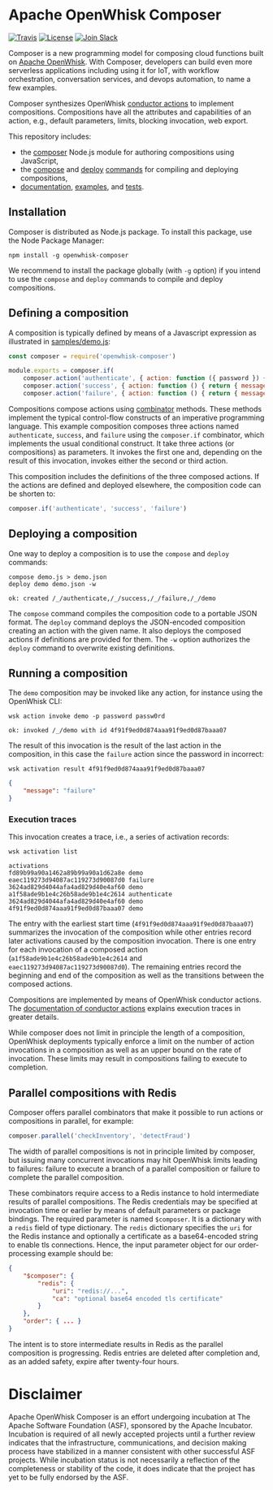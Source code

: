 <!--
#
# Licensed to the Apache Software Foundation (ASF) under one or more
# contributor license agreements.  See the NOTICE file distributed with
# this work for additional information regarding copyright ownership.
# The ASF licenses this file to You under the Apache License, Version 2.0
# (the "License"); you may not use this file except in compliance with
# the License.  You may obtain a copy of the License at
#
#     http://www.apache.org/licenses/LICENSE-2.0
#
# Unless required by applicable law or agreed to in writing, software
# distributed under the License is distributed on an "AS IS" BASIS,
# WITHOUT WARRANTIES OR CONDITIONS OF ANY KIND, either express or implied.
# See the License for the specific language governing permissions and
# limitations under the License.
#
-->

# Apache OpenWhisk Composer

[![Travis](https://travis-ci.org/apache/incubator-openwhisk-composer.svg?branch=master)](https://travis-ci.org/apache/incubator-openwhisk-composer)
[![License](https://img.shields.io/badge/license-Apache%202.0-blue.svg)](https://opensource.org/licenses/Apache-2.0)
[![Join
Slack](https://img.shields.io/badge/join-slack-9B69A0.svg)](http://slack.openwhisk.org/)

Composer is a new programming model for composing cloud functions built on
[Apache OpenWhisk](https://github.com/apache/incubator-openwhisk). With
Composer, developers can build even more serverless applications including using
it for IoT, with workflow orchestration, conversation services, and devops
automation, to name a few examples.

Composer synthesizes OpenWhisk [conductor
actions](https://github.com/apache/incubator-openwhisk/blob/master/docs/conductors.md)
to implement compositions. Compositions have all the attributes and capabilities
of an action, e.g., default parameters, limits, blocking invocation, web export.

This repository includes:
* the [composer](composer.js) Node.js module for authoring compositions using
  JavaScript,
* the [compose](bin/compose.js) and [deploy](bin/deploy.js)
  [commands](docs/COMMANDS.md) for compiling and deploying compositions,
* [documentation](docs), [examples](samples), and [tests](test).

## Installation

Composer is distributed as Node.js package. To install this package, use the
Node Package Manager:
```
npm install -g openwhisk-composer
```
We recommend to install the package globally (with `-g` option) if you intend to
use the `compose` and `deploy` commands to compile and deploy compositions.

## Defining a composition

A composition is typically defined by means of a Javascript expression as
illustrated in [samples/demo.js](samples/demo.js):
```javascript
const composer = require('openwhisk-composer')

module.exports = composer.if(
    composer.action('authenticate', { action: function ({ password }) { return { value: password === 'abc123' } } }),
    composer.action('success', { action: function () { return { message: 'success' } } }),
    composer.action('failure', { action: function () { return { message: 'failure' } } }))
```
Compositions compose actions using [combinator](docs/COMBINATORS.md) methods.
These methods implement the typical control-flow constructs of an imperative
programming language. This example composition composes three actions named
`authenticate`, `success`, and `failure` using the `composer.if` combinator,
which implements the usual conditional construct. It take three actions (or
compositions) as parameters. It invokes the first one and, depending on the
result of this invocation, invokes either the second or third action.

 This composition includes the definitions of the three composed actions. If the
 actions are defined and deployed elsewhere, the composition code can be shorten
 to:
```javascript
composer.if('authenticate', 'success', 'failure')
```

## Deploying a composition

One way to deploy a composition is to use the `compose` and `deploy` commands:
```
compose demo.js > demo.json
deploy demo demo.json -w
```
```
ok: created /_/authenticate,/_/success,/_/failure,/_/demo
```
The `compose` command compiles the composition code to a portable JSON format.
The `deploy` command deploys the JSON-encoded composition creating an action
with the given name. It also deploys the composed actions if definitions are
provided for them. The `-w` option authorizes the `deploy` command to overwrite
existing definitions.

## Running a composition

The `demo` composition may be invoked like any action, for instance using the
OpenWhisk CLI:
```
wsk action invoke demo -p password passw0rd
```
```
ok: invoked /_/demo with id 4f91f9ed0d874aaa91f9ed0d87baaa07
```
The result of this invocation is the result of the last action in the
composition, in this case the `failure` action since the password in incorrect:
```
wsk activation result 4f91f9ed0d874aaa91f9ed0d87baaa07
```
```json
{
    "message": "failure"
}
```
### Execution traces

This invocation creates a trace, i.e., a series of activation records:
```
wsk activation list
```
```
activations
fd89b99a90a1462a89b99a90a1d62a8e demo
eaec119273d94087ac119273d90087d0 failure
3624ad829d4044afa4ad829d40e4af60 demo
a1f58ade9b1e4c26b58ade9b1e4c2614 authenticate
3624ad829d4044afa4ad829d40e4af60 demo
4f91f9ed0d874aaa91f9ed0d87baaa07 demo
```
The entry with the earliest start time (`4f91f9ed0d874aaa91f9ed0d87baaa07`)
summarizes the invocation of the composition while other entries record later
activations caused by the composition invocation. There is one entry for each
invocation of a composed action (`a1f58ade9b1e4c26b58ade9b1e4c2614` and
`eaec119273d94087ac119273d90087d0`). The remaining entries record the beginning
and end of the composition as well as the transitions between the composed
actions.

Compositions are implemented by means of OpenWhisk conductor actions. The
[documentation of conductor
actions](https://github.com/apache/incubator-openwhisk/blob/master/docs/conductors.md)
explains execution traces in greater details.

While composer does not limit in principle the length of a composition,
OpenWhisk deployments typically enforce a limit on the number of action
invocations in a composition as well as an upper bound on the rate of
invocation. These limits may result in compositions failing to execute to
completion.

## Parallel compositions with Redis

Composer offers parallel combinators that make it possible to run actions or
compositions in parallel, for example:
```javascript
composer.parallel('checkInventory', 'detectFraud')
```

The width of parallel compositions is not in principle limited by composer, but
issuing many concurrent invocations may hit OpenWhisk limits leading to
failures: failure to execute a branch of a parallel composition or failure to
complete the parallel composition.

These combinators require access to a Redis instance to hold intermediate
results of parallel compositions. The Redis credentials may be specified at
invocation time or earlier by means of default parameters or package bindings.
The required parameter is named `$composer`. It is a dictionary with a `redis`
field of type dictionary. The `redis` dictionary specifies the `uri` for the
Redis instance and optionally a certificate as a base64-encoded string to enable
tls connections. Hence, the input parameter object for our order-processing
example should be:
```json
{
    "$composer": {
        "redis": {
            "uri": "redis://...",
            "ca": "optional base64 encoded tls certificate"
        }
    },
    "order": { ... }
}
```

The intent is to store intermediate results in Redis as the parallel composition
is progressing. Redis entries are deleted after completion and, as an added
safety, expire after twenty-four hours.

# Disclaimer

Apache OpenWhisk Composer is an effort undergoing incubation at The Apache Software Foundation (ASF), sponsored by the Apache Incubator. Incubation is required of all newly accepted projects until a further review indicates that the infrastructure, communications, and decision making process have stabilized in a manner consistent with other successful ASF projects. While incubation status is not necessarily a reflection of the completeness or stability of the code, it does indicate that the project has yet to be fully endorsed by the ASF.
